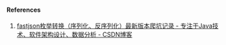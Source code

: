 #### References

1. [fastjson枚举转换（序列化、反序列化）最新版本爬坑记录 - 专注于Java技术、软件架构设计、数据分析 - CSDN博客](https://blog.csdn.net/xiaolongzaixian/article/details/89392737)